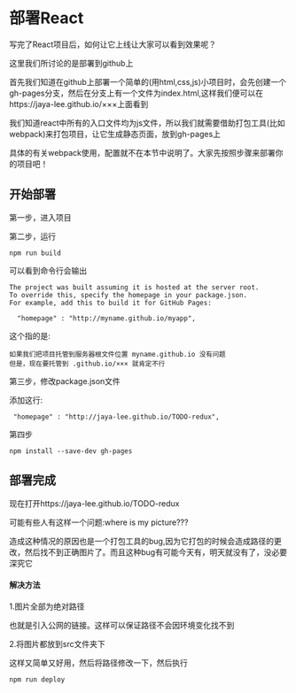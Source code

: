 # 部署React


写完了React项目后，如何让它上线让大家可以看到效果呢？

这里我们所讨论的是部署到github上

首先我们知道在github上部署一个简单的(用html,css,js)小项目时，会先创建一个gh-pages分支，然后在分支上有一个文件为index.html,这样我们便可以在https://jaya-lee.github.io/×××上面看到

我们知道react中所有的入口文件均为js文件，所以我们就需要借助打包工具(比如webpack)来打包项目，让它生成静态页面，放到gh-pages上


具体的有关webpack使用，配置就不在本节中说明了。大家先按照步骤来部署你的项目吧！

## 开始部署

第一步，进入项目

第二步，运行

```
npm run build

```
可以看到命令行会输出
```
The project was built assuming it is hosted at the server root.
To override this, specify the homepage in your package.json.
For example, add this to build it for GitHub Pages:

  "homepage" : "http://myname.github.io/myapp",

```
这个指的是:  
```
如果我们把项目托管到服务器根文件位置 myname.github.io 没有问题
但是，现在要托管到 .github.io/××× 就肯定不行
```

第三步，修改package.json文件

添加这行:
```
 "homepage" : "http://jaya-lee.github.io/TODO-redux",
```

第四步
```
npm install --save-dev gh-pages

```

## 部署完成

现在打开https://jaya-lee.github.io/TODO-redux

可能有些人有这样一个问题:where is my picture???


造成这种情况的原因也是一个打包工具的bug,因为它打包的时候会造成路径的更改，然后找不到正确图片了。而且这种bug有可能今天有，明天就没有了，没必要深究它


#### 解决方法


1.图片全部为绝对路径

也就是引入公网的链接。这样可以保证路径不会因环境变化找不到

2.将图片都放到src文件夹下

这样又简单又好用，然后将路径修改一下，然后执行

```
npm run deploy
```
